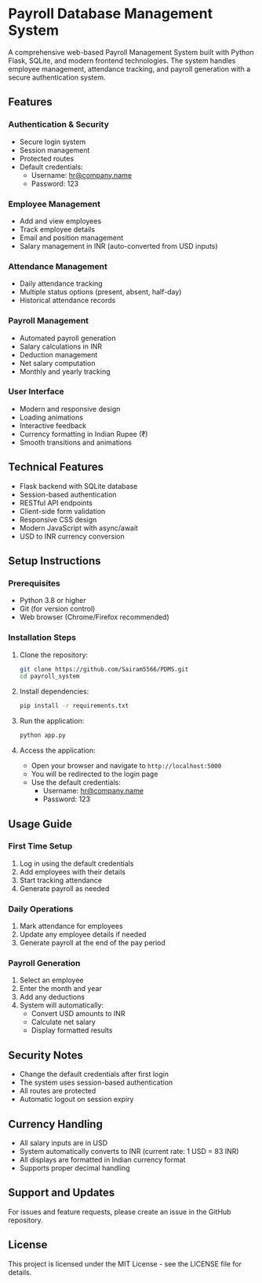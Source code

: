 # Payroll Database Management System

A comprehensive web-based Payroll Management System built with Python Flask, SQLite, and modern frontend technologies. The system handles employee management, attendance tracking, and payroll generation with a secure authentication system.

## Features

### Authentication & Security
- Secure login system
- Session management
- Protected routes
- Default credentials:
  - Username: hr@company.name
  - Password: 123

### Employee Management
- Add and view employees
- Track employee details
- Email and position management
- Salary management in INR (auto-converted from USD inputs)

### Attendance Management
- Daily attendance tracking
- Multiple status options (present, absent, half-day)
- Historical attendance records

### Payroll Management
- Automated payroll generation
- Salary calculations in INR
- Deduction management
- Net salary computation
- Monthly and yearly tracking

### User Interface
- Modern and responsive design
- Loading animations
- Interactive feedback
- Currency formatting in Indian Rupee (₹)
- Smooth transitions and animations

## Technical Features
- Flask backend with SQLite database
- Session-based authentication
- RESTful API endpoints
- Client-side form validation
- Responsive CSS design
- Modern JavaScript with async/await
- USD to INR currency conversion

## Setup Instructions

### Prerequisites
- Python 3.8 or higher
- Git (for version control)
- Web browser (Chrome/Firefox recommended)

### Installation Steps
1. Clone the repository:
   ```bash
   git clone https://github.com/Sairam5566/PDMS.git
   cd payroll_system
   ```

2. Install dependencies:
   ```bash
   pip install -r requirements.txt
   ```

3. Run the application:
   ```bash
   python app.py
   ```

4. Access the application:
   - Open your browser and navigate to `http://localhost:5000`
   - You will be redirected to the login page
   - Use the default credentials:
     - Username: hr@company.name
     - Password: 123

## Usage Guide

### First Time Setup
1. Log in using the default credentials
2. Add employees with their details
3. Start tracking attendance
4. Generate payroll as needed

### Daily Operations
1. Mark attendance for employees
2. Update any employee details if needed
3. Generate payroll at the end of the pay period

### Payroll Generation
1. Select an employee
2. Enter the month and year
3. Add any deductions
4. System will automatically:
   - Convert USD amounts to INR
   - Calculate net salary
   - Display formatted results

## Security Notes
- Change the default credentials after first login
- The system uses session-based authentication
- All routes are protected
- Automatic logout on session expiry

## Currency Handling
- All salary inputs are in USD
- System automatically converts to INR (current rate: 1 USD = 83 INR)
- All displays are formatted in Indian currency format
- Supports proper decimal handling

## Support and Updates
For issues and feature requests, please create an issue in the GitHub repository.

## License
This project is licensed under the MIT License - see the LICENSE file for details.
